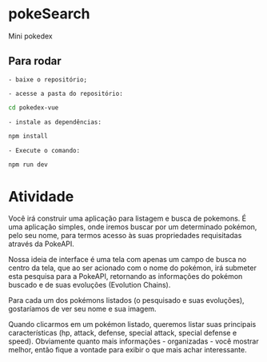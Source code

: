 # pokeSearch

Mini pokedex

## Para rodar

    - baixe o repositório;

    - acesse a pasta do repositório:

```sh
cd pokedex-vue
```

    - instale as dependências:

```sh
npm install
```

    - Execute o comando:

```sh
npm run dev
```

# Atividade

Você irá construir uma aplicação para listagem e busca de pokemons. É uma aplicação simples, onde iremos buscar por um determinado pokémon, pelo seu nome, para termos acesso às suas propriedades requisitadas através da PokeAPI.

Nossa ideia de interface é uma tela com apenas um campo de busca no centro da tela, que ao ser acionado com o nome do pokémon, irá submeter esta pesquisa para a PokeAPI, retornando as informações do pokémon buscado e de suas evoluções (Evolution Chains).

Para cada um dos pokémons listados (o pesquisado e suas evoluções), gostaríamos de ver seu nome e sua imagem.

Quando clicarmos em um pokémon listado, queremos listar suas principais características (hp, attack, defense, special attack, special defense e speed). Obviamente quanto mais informações - organizadas - você mostrar melhor, então fique a vontade para exibir o que mais achar interessante.
